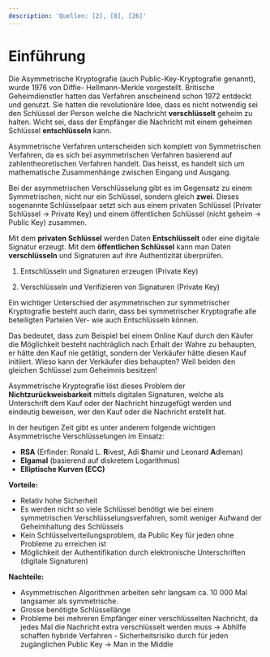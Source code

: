```yaml
---
description: 'Quellen: [2], [8], [26]'
---
```


# Einführung

Die Asymmetrische Kryptografie \(auch Public-Key-Kryptografie genannt\), wurde 1976 von Diffie- Hellmann-Merkle vorgestellt. Britische Geheimdienstler hatten das Verfahren anscheinend schon 1972 entdeckt und genutzt. Sie hatten die revolutionäre Idee, dass es nicht notwendig sei den Schlüssel der Person welche die Nachricht **verschlüsselt** geheim zu halten. Wicht sei, dass der Empfänger die Nachricht mit einem geheimen Schlüssel **entschlüsseln** kann.

Asymmetrische Verfahren unterscheiden sich komplett von Symmetrischen Verfahren, da es sich bei asymmetrischen Verfahren basierend auf zahlentheoretischen Verfahren handelt. Das heisst, es handelt sich um mathematische Zusammenhänge zwischen Eingang und Ausgang.

Bei der asymmetrischen Verschlüsselung gibt es im Gegensatz zu einem Symmetrischen, nicht nur ein Schlüssel, sondern gleich **zwei**. Dieses sogenannte Schlüsselpaar setzt sich aus einem privaten Schlüssel \(Privater Schlüssel -&gt; Private Key\) und einem öffentlichen Schlüssel \(nicht geheim -&gt; Public Key\) zusammen.

Mit dem **privaten Schlüssel** werden Daten **Entschlüsselt** oder eine digitale Signatur erzeugt. Mit dem **öffentlichen Schlüssel** kann man Daten **verschlüsseln** und Signaturen auf ihre Authentizität überprüfen. 

1.    Entschlüsseln und Signaturen erzeugen \(Private Key\)

2.    Verschlüsseln und Verifizieren von Signaturen \(Private Key\)

Ein wichtiger Unterschied der asymmetrischen zur symmetrischer Kryptografie besteht auch darin, dass bei symmetrischer Kryptografie alle beteiligten Parteien Ver- wie auch Entschlüsseln können. 

Das bedeutet, dass zum Beispiel bei einem Online Kauf durch den Käufer die Möglichkeit besteht nachträglich nach Erhalt der Wahre zu behaupten, er hätte den Kauf nie getätigt, sondern der Verkäufer hätte diesen Kauf initiiert. Wieso kann der Verkäufer dies behaupten? Weil beiden den gleichen Schlüssel zum Geheimnis besitzen! 

Asymmetrische Kryptografie löst dieses Problem der **Nichtzurückweisbarkeit** mittels digitalen Signaturen, welche als Unterschrift dem Kauf oder der Nachricht hinzugefügt werden und eindeutig beweisen, wer den Kauf oder die Nachricht erstellt hat.

In der heutigen Zeit gibt es unter anderem folgende wichtigen Asymmetrische Verschlüsselungen im Einsatz:

* **RSA** \(Erfinder: Ronald L. **R**ivest, Adi **S**hamir und Leonard **A**dleman\)
* **Elgamal** \(basierend auf diskretem Logarithmus\)
* **Elliptische Kurven \(ECC\)** 

**Vorteile:**

* Relativ hohe Sicherheit
* Es werden nicht so viele Schlüssel benötigt wie bei einem symmetrischen Verschlüsselungsverfahren, somit weniger Aufwand der Geheimhaltung des Schlüssels
* Kein Schlüsselverteilungsproblem, da Public Key für jeden ohne Probleme zu erreichen ist
* Möglichkeit der Authentifikation durch elektronische Unterschriften \(digitale Signaturen\)

**Nachteile:**

* Asymmetrischen Algorithmen arbeiten sehr langsam ca. 10 000 Mal langsamer als symmetrische.
* Grosse benötigte Schlüssellänge 
* Probleme bei mehreren Empfänger einer verschlüsselten Nachricht, da jedes Mal die Nachricht extra verschlüsselt werden muss -&gt; Abhilfe schaffen hybride Verfahren - Sicherheitsrisiko durch für jeden zugänglichen Public Key -&gt; Man in the Middle





